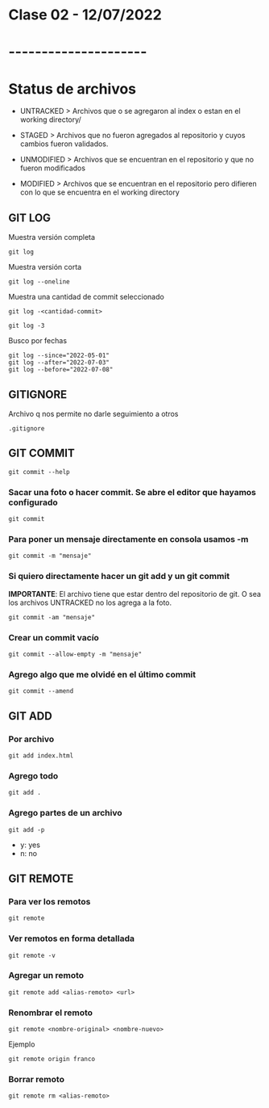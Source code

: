 # Clase 02 - 12/07/2022
# ---------------------

# Status de archivos

* UNTRACKED > Archivos que o se agregaron al index o estan en el working directory/

* STAGED > Archivos que no fueron agregados al repositorio y cuyos cambios fueron validados.

* UNMODIFIED > Archivos que se encuentran en el repositorio y que no fueron modificados

* MODIFIED > Archivos que se encuentran en el repositorio pero difieren con lo que se encuentra en el working directory


## GIT LOG

Muestra versión completa

    git log

Muestra versión corta

    git log --oneline

Muestra una cantidad de commit seleccionado

    git log -<cantidad-commit>

    git log -3
    
Busco por fechas

    git log --since="2022-05-01"
    git log --after="2022-07-03"
    git log --before="2022-07-08"

## GITIGNORE

Archivo q nos permite no darle seguimiento a otros

    .gitignore

## GIT COMMIT

    git commit --help

### Sacar una foto o hacer commit. Se abre el editor que hayamos configurado

    git commit

### Para poner un mensaje directamente en consola usamos -m

    git commit -m "mensaje"

### Si quiero directamente hacer un git add y un git commit

**IMPORTANTE**: El archivo tiene que estar dentro del repositorio de git. O sea los archivos UNTRACKED no los agrega a la foto.

    git commit -am "mensaje"

### Crear un commit vacío

    git commit --allow-empty -m "mensaje"

### Agrego algo que me olvidé en el último commit

    git commit --amend

## GIT ADD

### Por archivo

    git add index.html

### Agrego todo

    git add .

### Agrego partes de un archivo 

    git add -p

* y: yes
* n: no

## GIT REMOTE

### Para ver los remotos

    git remote

### Ver remotos en forma detallada

    git remote -v

### Agregar un remoto

    git remote add <alias-remoto> <url>

### Renombrar el remoto

    git remote <nombre-original> <nombre-nuevo>

Ejemplo

    git remote origin franco

### Borrar remoto

    git remote rm <alias-remoto>

